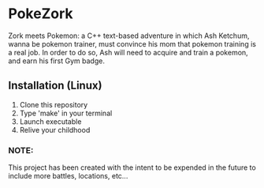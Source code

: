 # PokeZork
Zork meets Pokemon: a C++ text-based adventure in which Ash Ketchum, wanna be pokemon trainer, 
must convince his mom that pokemon training is a real job. In order to do so, Ash will need
to acquire and train a pokemon, and earn his first Gym badge.

## Installation (Linux)
1. Clone this repository
2. Type 'make' in your terminal
3. Launch executable
4. Relive your childhood

### NOTE:
This project has been created with the intent to be expended in the future to include more
battles, locations, etc...
